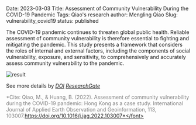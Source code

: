 Date: 2023-03-03
Title: Assessment of Community Vulnerability During the COVID-19 Pandemic
Tags: Qiao's research
author: Mengling Qiao
Slug: vulnerability_covid19
status: published


<!-- Add following div tag where you want show soopr share buttons -->
<div class='soopr-btn'></div>

<!-- Just before body tag add this line -->
<script async defer data-soopr-token='pt_f8843b680c3f1f259cbdc907a190d4f6' src='https://sdk.soopr.co/soopr.js'></script>

The COVID-19 pandemic continues to threaten global public health. Reliable assessment of community vulnerability is therefore essential to fighting and mitigating the pandemic. This study presents a framework that considers the roles of internal and external factors, including the components of social vulnerability, exposure, and sensitivity, to comprehensively and accurately assess community vulnerability to the pandemic.

![result]({attach}figs/vulnerability-hk.jpg)

See more details by *[DOI](https://doi.org/10.1016/j.jag.2022.103007)* *[ResearchGate](https://www.researchgate.net/publication/363301739_Assessment_of_community_vulnerability_during_the_COVID-19_pandemic_Hong_Kong_as_a_case_study)* 

<font color=Gray>*Cite: Qiao, M., & Huang, B. (2022). Assessment of community vulnerability during the COVID-19 pandemic: Hong Kong as a case study. International Journal of Applied Earth Observation and Geoinformation, 113, 103007.https://doi.org/10.1016/j.jag.2022.103007*</font>